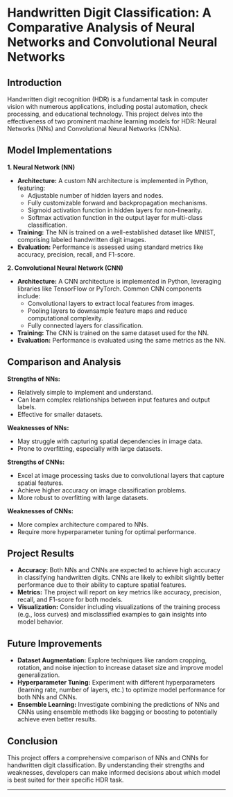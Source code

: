 # Handwritten Digit Classification: A Comparative Analysis of Neural Networks and Convolutional Neural Networks

## Introduction

Handwritten digit recognition (HDR) is a fundamental task in computer vision with numerous applications, including postal automation, check processing, and educational technology. This project delves into the effectiveness of two prominent machine learning models for HDR: Neural Networks (NNs) and Convolutional Neural Networks (CNNs).

## Model Implementations

**1. Neural Network (NN)**

* **Architecture:** A custom NN architecture is implemented in Python, featuring:
    * Adjustable number of hidden layers and nodes.
    * Fully customizable forward and backpropagation mechanisms.
    * Sigmoid activation function in hidden layers for non-linearity.
    * Softmax activation function in the output layer for multi-class classification.
* **Training:** The NN is trained on a well-established dataset like MNIST, comprising labeled handwritten digit images.
* **Evaluation:** Performance is assessed using standard metrics like accuracy, precision, recall, and F1-score.

**2. Convolutional Neural Network (CNN)**

* **Architecture:** A CNN architecture is implemented in Python, leveraging libraries like TensorFlow or PyTorch. Common CNN components include:
    * Convolutional layers to extract local features from images.
    * Pooling layers to downsample feature maps and reduce computational complexity.
    * Fully connected layers for classification.
* **Training:** The CNN is trained on the same dataset used for the NN.
* **Evaluation:** Performance is evaluated using the same metrics as the NN.

## Comparison and Analysis

**Strengths of NNs:**

* Relatively simple to implement and understand.
* Can learn complex relationships between input features and output labels.
* Effective for smaller datasets.

**Weaknesses of NNs:**

* May struggle with capturing spatial dependencies in image data.
* Prone to overfitting, especially with large datasets.

**Strengths of CNNs:**

* Excel at image processing tasks due to convolutional layers that capture spatial features.
* Achieve higher accuracy on image classification problems.
* More robust to overfitting with large datasets.

**Weaknesses of CNNs:**

* More complex architecture compared to NNs.
* Require more hyperparameter tuning for optimal performance.

## Project Results

* **Accuracy:** Both NNs and CNNs are expected to achieve high accuracy in classifying handwritten digits. CNNs are likely to exhibit slightly better performance due to their ability to capture spatial features.
* **Metrics:** The project will report on key metrics like accuracy, precision, recall, and F1-score for both models.
* **Visualization:** Consider including visualizations of the training process (e.g., loss curves) and misclassified examples to gain insights into model behavior.

## Future Improvements

* **Dataset Augmentation:** Explore techniques like random cropping, rotation, and noise injection to increase dataset size and improve model generalization.
* **Hyperparameter Tuning:** Experiment with different hyperparameters (learning rate, number of layers, etc.) to optimize model performance for both NNs and CNNs.
* **Ensemble Learning:** Investigate combining the predictions of NNs and CNNs using ensemble methods like bagging or boosting to potentially achieve even better results.

## Conclusion

This project offers a comprehensive comparison of NNs and CNNs for handwritten digit classification. By understanding their strengths and weaknesses, developers can make informed decisions about which model is best suited for their specific HDR task.


---